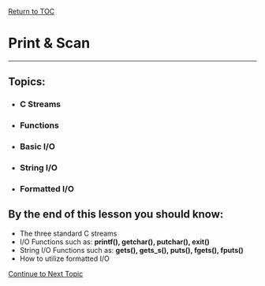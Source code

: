 <a href="https://github.com/CyberTrainingUSAF/05-C-Programming/blob/master/00-Table-of-Contents.md" rel="Return to TOC"> Return to TOC </a>

# Print & Scan

---

## Topics:

* ### C Streams
* ### Functions
* ### Basic I/O
* ### String I/O
* ### Formatted I/O

## By the end of this lesson you should know:

* The three standard C streams
* I/O Functions such as: **printf\(\), getchar\(\), putchar\(\), exit\(\)**
* String I/O Functions such as: **gets\(\), gets\_s\(\), puts\(\), fgets\(\), fputs\(\)**
* How to utilize formatted I/O

<a href="https://github.com/CyberTrainingUSAF/05-C-Programming/blob/master/04_IO_part_1/01_c-streams.md" rel="Continue to Next Topic"> Continue to Next Topic </a>


